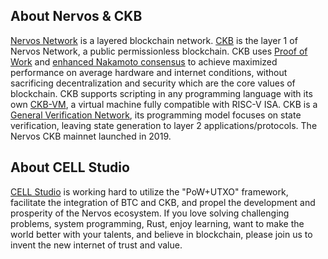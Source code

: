 ## About Nervos & CKB

[Nervos Network](https://github.com/nervosnetwork) is a layered blockchain network. [CKB](https://github.com/nervosnetwork/ckb) is the layer 1 of Nervos Network, a public permissionless blockchain. CKB uses [Proof of Work](https://en.wikipedia.org/wiki/Proof_of_work) and [enhanced Nakamoto consensus](https://medium.com/nervosnetwork/breaking-the-throughput-limit-of-nakamoto-consensus-ccdf65fe0832) to achieve maximized performance on average hardware and internet conditions, without sacrificing decentralization and security which are the core values of blockchain. CKB supports scripting in any programming language with its own [CKB-VM](https://github.com/nervosnetwork/ckb-vm/), a virtual machine fully compatible with RISC-V ISA. CKB is a [General Verification Network](https://medium.com/nervosnetwork/https-medium-com-nervosnetwork-cell-model-7323fca57571), its programming model focuses on state verification, leaving state generation to layer 2 applications/protocols. The Nervos CKB mainnet launched in 2019.

## About CELL Studio

[CELL Studio](https://cell.studio) is working hard to utilize the "PoW+UTXO" framework, facilitate the integration of BTC and CKB, and propel the development and prosperity of the Nervos ecosystem. If you love solving challenging problems, system programming, Rust, enjoy learning, want to make the world better with your talents, and believe in blockchain, please join us to invent the new internet of trust and value.
